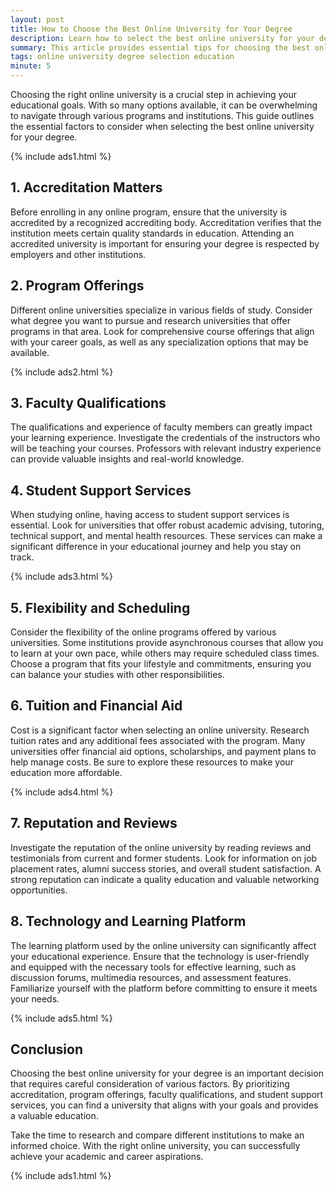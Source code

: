 ```yaml
---
layout: post
title: How to Choose the Best Online University for Your Degree
description: Learn how to select the best online university for your degree by considering important factors such as accreditation, course offerings, and student support.
summary: This article provides essential tips for choosing the best online university for your degree, ensuring you make an informed decision.
tags: online university degree selection education
minute: 5
---
```


Choosing the right online university is a crucial step in achieving your educational goals. With so many options available, it can be overwhelming to navigate through various programs and institutions. This guide outlines the essential factors to consider when selecting the best online university for your degree.

{% include ads1.html %}

## 1. Accreditation Matters
Before enrolling in any online program, ensure that the university is accredited by a recognized accrediting body. Accreditation verifies that the institution meets certain quality standards in education. Attending an accredited university is important for ensuring your degree is respected by employers and other institutions.

## 2. Program Offerings
Different online universities specialize in various fields of study. Consider what degree you want to pursue and research universities that offer programs in that area. Look for comprehensive course offerings that align with your career goals, as well as any specialization options that may be available.

{% include ads2.html %}

## 3. Faculty Qualifications
The qualifications and experience of faculty members can greatly impact your learning experience. Investigate the credentials of the instructors who will be teaching your courses. Professors with relevant industry experience can provide valuable insights and real-world knowledge.

## 4. Student Support Services
When studying online, having access to student support services is essential. Look for universities that offer robust academic advising, tutoring, technical support, and mental health resources. These services can make a significant difference in your educational journey and help you stay on track.

{% include ads3.html %}

## 5. Flexibility and Scheduling
Consider the flexibility of the online programs offered by various universities. Some institutions provide asynchronous courses that allow you to learn at your own pace, while others may require scheduled class times. Choose a program that fits your lifestyle and commitments, ensuring you can balance your studies with other responsibilities.

## 6. Tuition and Financial Aid
Cost is a significant factor when selecting an online university. Research tuition rates and any additional fees associated with the program. Many universities offer financial aid options, scholarships, and payment plans to help manage costs. Be sure to explore these resources to make your education more affordable.

{% include ads4.html %}

## 7. Reputation and Reviews
Investigate the reputation of the online university by reading reviews and testimonials from current and former students. Look for information on job placement rates, alumni success stories, and overall student satisfaction. A strong reputation can indicate a quality education and valuable networking opportunities.

## 8. Technology and Learning Platform
The learning platform used by the online university can significantly affect your educational experience. Ensure that the technology is user-friendly and equipped with the necessary tools for effective learning, such as discussion forums, multimedia resources, and assessment features. Familiarize yourself with the platform before committing to ensure it meets your needs.

{% include ads5.html %}

## Conclusion
Choosing the best online university for your degree is an important decision that requires careful consideration of various factors. By prioritizing accreditation, program offerings, faculty qualifications, and student support services, you can find a university that aligns with your goals and provides a valuable education.

Take the time to research and compare different institutions to make an informed choice. With the right online university, you can successfully achieve your academic and career aspirations.

{% include ads1.html %}
